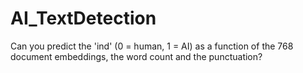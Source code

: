 # AI_TextDetection
Can you predict the 'ind' (0 = human, 1 = AI) as a function of the 768 document embeddings, the word count and the punctuation?
